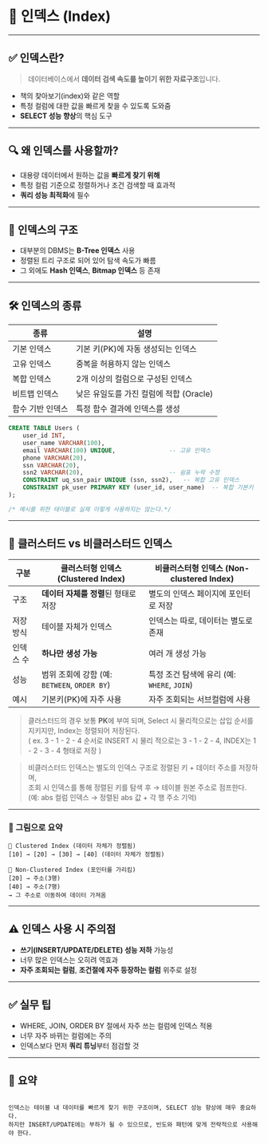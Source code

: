 # 📌 인덱스 (Index)

---

## ✅ 인덱스란?

> 데이터베이스에서 **데이터 검색 속도를 높이기 위한 자료구조**입니다.

- 책의 찾아보기(index)와 같은 역할
- 특정 컬럼에 대한 값을 빠르게 찾을 수 있도록 도와줌
- **SELECT 성능 향상**의 핵심 도구

---

## 🔍 왜 인덱스를 사용할까?

- 대용량 데이터에서 원하는 값을 **빠르게 찾기 위해**
- 특정 컬럼 기준으로 정렬하거나 조건 검색할 때 효과적
- **쿼리 성능 최적화**에 필수

---

## 🧱 인덱스의 구조

- 대부분의 DBMS는 **B-Tree 인덱스** 사용
- 정렬된 트리 구조로 되어 있어 탐색 속도가 빠름
- 그 외에도 **Hash 인덱스**, **Bitmap 인덱스** 등 존재

---

## 🛠️ 인덱스의 종류

| 종류 | 설명 |
|------|------|
| 기본 인덱스 | 기본 키(PK)에 자동 생성되는 인덱스 |
| 고유 인덱스 | 중복을 허용하지 않는 인덱스 |
| 복합 인덱스 | 2개 이상의 컬럼으로 구성된 인덱스 |
| 비트맵 인덱스 | 낮은 유일도를 가진 컬럼에 적합 (Oracle) |
| 함수 기반 인덱스 | 특정 함수 결과에 인덱스를 생성 |

```sql
CREATE TABLE Users (
    user_id INT,
    user_name VARCHAR(100),
    email VARCHAR(100) UNIQUE,               -- 고유 인덱스
    phone VARCHAR(20),
    ssn VARCHAR(20),
    ssn2 VARCHAR(20),                        -- 쉼표 누락 수정
    CONSTRAINT uq_ssn_pair UNIQUE (ssn, ssn2),   -- 복합 고유 인덱스
    CONSTRAINT pk_user PRIMARY KEY (user_id, user_name)  -- 복합 기본키
);

/* 예시를 위한 테이블로 실제 이렇게 사용하지는 않는다.*/
```

---

## 🧩 클러스터드 vs 비클러스터드 인덱스

| 구분 | 클러스터형 인덱스 (Clustered Index) | 비클러스터형 인덱스 (Non-clustered Index) |
|------|-------------------------------------|--------------------------------------------|
| 구조 | **데이터 자체를 정렬**된 형태로 저장 | 별도의 인덱스 페이지에 포인터로 저장 |
| 저장 방식 | 테이블 자체가 인덱스 | 인덱스는 따로, 데이터는 별도로 존재 |
| 인덱스 수 | **하나만 생성 가능** | 여러 개 생성 가능 |
| 성능 | 범위 조회에 강함 (예: `BETWEEN`, `ORDER BY`) | 특정 조건 탐색에 유리 (예: `WHERE`, `JOIN`) |
| 예시 | 기본키(PK)에 자주 사용 | 자주 조회되는 서브컬럼에 사용 |


> 클러스터드의 경우 보통 **PK**에 부여 되며, Select 시 물리적으로는 삽입 순서를 지키지만, Index는 정렬되어 저장된다.  
> ( ex. 3 - 1 - 2 - 4 순서로 INSERT 시 물리 적으로는 3 - 1 - 2 - 4, INDEX는 1 - 2 - 3 - 4 형태로 저장 )


> 비클러스터드 인덱스는 별도의 인덱스 구조로 정렬된 키 + 데이터 주소를 저장하며,  
> 조회 시 인덱스를 통해 정렬된 키를 탐색 후 → 테이블 원본 주소로 점프한다.  
> (예: abs 컬럼 인덱스 → 정렬된 abs 값 + 각 행 주소 기억)

---

### 🔎 그림으로 요약

```
📘 Clustered Index (데이터 자체가 정렬됨)
[10] → [20] → [30] → [40] (데이터 자체가 정렬됨)

📘 Non-Clustered Index (포인터를 가리킴)
[20] → 주소(3행)
[40] → 주소(7행)
→ 그 주소로 이동하여 데이터 가져옴
```

---

## ⚠️ 인덱스 사용 시 주의점

- **쓰기(INSERT/UPDATE/DELETE) 성능 저하** 가능성
- 너무 많은 인덱스는 오히려 역효과
- **자주 조회되는 컬럼**, **조건절에 자주 등장하는 컬럼** 위주로 설정

---

## ✅ 실무 팁

- WHERE, JOIN, ORDER BY 절에서 자주 쓰는 컬럼에 인덱스 적용
- 너무 자주 바뀌는 컬럼에는 주의
- 인덱스보다 먼저 **쿼리 튜닝**부터 점검할 것

---

## 🧠 요약

```

인덱스는 테이블 내 데이터를 빠르게 찾기 위한 구조이며, SELECT 성능 향상에 매우 중요하다.
하지만 INSERT/UPDATE에는 부하가 될 수 있으므로, 빈도와 패턴에 맞게 전략적으로 사용해야 한다.

```
